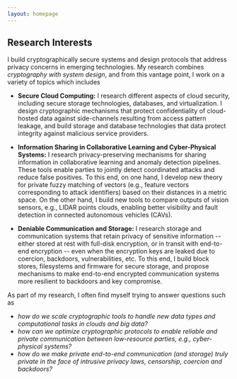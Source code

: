 ```yaml
---
layout: homepage
---
```


## Research Interests

I build cryptographically secure systems and design protocols that address privacy concerns in emerging technologies. 
My research combines *cryptography with system design*, and from this vantage point, I work on a variety of topics which includes 

- **Secure Cloud Computing:** I research different aspects of cloud security, including secure storage technologies, databases, and virtualization. I design cryptographic mechanisms that protect confidentiality of cloud-hosted data against side-channels resulting from access pattern leakage, and build storage and database technologies that data protect integrity against malicious service providers.

- **Information Sharing in Collaborative Learning and Cyber-Physical Systems:** I research privacy-preserving mechanisms for sharing information in collaborative learning and anomaly detection pipelines. These tools enable parties to jointly detect coordinated attacks and reduce false positives. To this end, on one hand, I develop new theory for private fuzzy matching of vectors (e.g., feature vectors corresponding to attack identifiers) based on their distances in a metric space. On the other hand, I build new tools to compare outputs of vision sensors, e.g., LIDAR points clouds, enabling better visibility and fault detection in connected autonomous vehicles (CAVs).  

- **Deniable Communication and Storage:** I research storage and communication systems that retain privacy of sensitive information -- either stored at rest with full-disk encryption, or in transit with end-to-end encryption -- even when the encryption keys are leaked due to coercion, backdoors, vulnerabilities, etc.  To this end, I build block stores, filesystems and firmware for secure storage, and propose mechanisms to make end-to-end encrypted communication systems more resilient to backdoors and key compromise. 


As part of my research, I often find myself trying to answer questions such as 

- *how do we scale cryptographic tools to handle new data types and computational tasks in clouds and big data?*
- *how can we optimize cryptographic protocols to enable reliable and private communication between low-resource parties, e.g., cyber-physical systems?*
- *how do we make private end-to-end communication (and storage) truly private in the face of intrusive privacy laws, censorship, coercion and backdoors?*